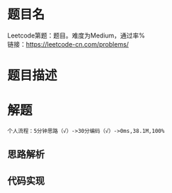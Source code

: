 # 题目名
Leetcode第题：题目。难度为Medium，通过率%  
链接：https://leetcode-cn.com/problems/
# 题目描述

# 解题
    个人流程：5分钟思路（√）->30分编码（√）->0ms,38.1M,100%
## 思路解析


## 代码实现
```java

```
